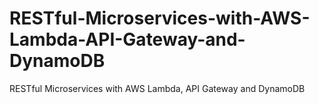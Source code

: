 # RESTful-Microservices-with-AWS-Lambda-API-Gateway-and-DynamoDB
RESTful Microservices with AWS Lambda, API Gateway and DynamoDB
